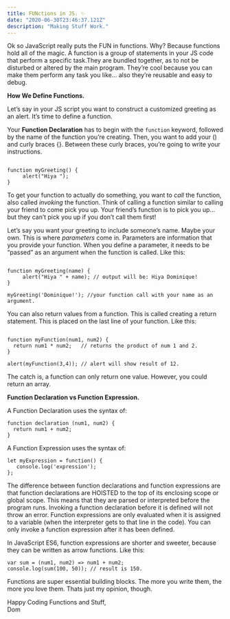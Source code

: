```yaml
---
title: FUNctions in JS. ✨
date: "2020-06-30T23:46:37.121Z"
description: "Making Stuff Work."
---
```


Ok so JavaScript really puts the FUN in functions. Why? Because functions hold all of the magic. A function is a group of statements in your JS code that perform a specific task.They are bundled together, as to not be disturbed or altered by the main program. They’re cool because you can make them perform any task you like… also they’re reusable and easy to debug.

**How We Define Functions.**

Let’s say in your JS script you want to construct a customized greeting as an alert. It’s time to define a function.

Your **Function Declaration** has to begin with the <code>function</code> keyword, followed by the name of the function you’re creating. Then, you want to add your () and curly braces {}. Between these curly braces, you’re going to write your instructions.

```

function myGreeting() {
     alert("Hiya ");
}

```

To get your function to actually do something, you want to <i>call</i> the function, also called <i>invoking</i> the function. Think of calling a function similar to calling your friend to come pick you up. Your friend’s function is to pick you up… but they can’t pick you up if you don’t call them first!

Let’s say you want your greeting to include someone’s name. Maybe your own. This is where _parameters_ come in. Parameters are information that you provide your function. When you define a parameter, it needs to be “passed” as an argument when the function is called. Like this:

```

function myGreeting(name) {
     alert("Hiya " + name); // output will be: Hiya Dominique!
}

myGreeting('Dominique!'); //your function call with your name as an argument.

```

You can also return values from a function. This is called creating a return statement. This is placed on the last line of your function. Like this:

```

function myFunction(num1, num2) {
  return num1 * num2;   // returns the product of num 1 and 2.
}

alert(myFunction(3,4)); // alert will show result of 12.

```

The catch is, a function can only return one value. However, you could return an array.

**Function Declaration vs Function Expression.**

A Function Declaration uses the syntax of:

```
function declaration (num1, num2) {
  return num1 + num2;
}

```

A Function Expression uses the syntax of:

```
let myExpression = function() {
   console.log('expression');
};

```

The difference between function declarations and function expressions are that function declarations are HOISTED to the top of its enclosing scope or global scope. This means that they are parsed or interpreted before the program runs. Invoking a function declaration before it is defined will not throw an error. Function expressions are only evaluated when it is assigned to a variable (when the interpreter gets to that line in the code). You can only invoke a function expression after it has been defined.

In JavaScript ES6, function expressions are shorter and sweeter, because they can be written as arrow functions. Like this:

```
var sum = (num1, num2) => num1 + num2;
console.log(sum(100, 50)); // result is 150.

```

Functions are super essential building blocks. The more you write them, the more you love them. Thats just my opinion, though.

Happy Coding Functions and Stuff,
<br>
Dom
